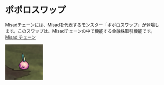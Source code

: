 # ポポロスワップ

Misadチェーンには、Misadを代表するモンスター「ポポロスワップ」が登場します。このスワップは、Misadチェーンの中で機能する金融株取引機能です。
 [Misad チェーン](misad-blockchain.md)


![](<../.gitbook/assets/image (29).png>)

